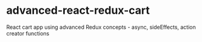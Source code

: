 # advanced-react-redux-cart
React cart app using advanced Redux concepts - async, sideEffects, action creator functions
